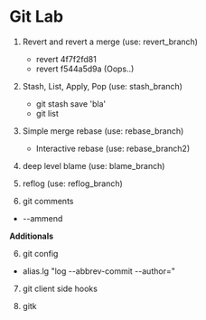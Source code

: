 Git Lab
==

1. Revert and revert a merge (use: revert_branch)
	* revert 4f7f2fd81 
	* revert f544a5d9a (Oops..)

2. Stash, List, Apply, Pop (use: stash_branch)
	* git stash save 'bla'
	* git list

3.  Simple merge rebase (use: rebase_branch)
	* Interactive rebase (use: rebase_branch2)

4. deep level blame  (use: blame_branch)

5. reflog (use: reflog_branch)

6. git comments
  * --ammend

**Additionals**

6. git config
  * alias.lg "log --abbrev-commit --author="

7. git client side hooks

8. gitk
